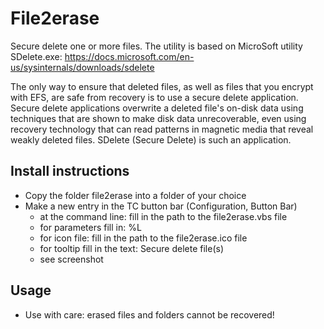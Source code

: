# File2erase

Secure delete one or more files. The utility is based on MicroSoft utility SDelete.exe:
https://docs.microsoft.com/en-us/sysinternals/downloads/sdelete


The only way to ensure that deleted files, as well as files that you encrypt with EFS, are safe from recovery is to use a secure delete application. Secure delete applications overwrite a deleted file's on-disk data using techniques that are shown to make disk data unrecoverable, even using recovery technology that can read patterns in magnetic media that reveal weakly deleted files. SDelete (Secure Delete) is such an application.


## Install instructions

* Copy the folder file2erase into a folder of your choice
* Make a new entry in the TC button bar (Configuration, Button Bar)
    - at the command line: fill in the path to the file2erase.vbs file
    - for parameters fill in: %L
    - for icon file: fill in the path to the file2erase.ico file
    - for tooltip fill in the text: Secure delete file(s)
    - see screenshot

## Usage

* Use with care: erased files and folders cannot be recovered!
